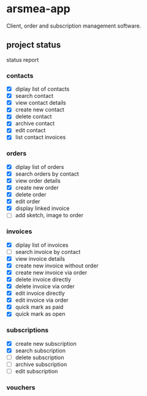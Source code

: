 # arsmea-app

Client, order and subscription management software.

## project status

status report

### contacts

- [X] diplay list of contacts
- [X] search contact
- [X] view contact details
- [X] create new contact
- [X] delete contact
- [X] archive contact
- [X] edit contact
- [X] list contact invoices

### orders

- [X] diplay list of orders
- [X] search orders by contact
- [X] view order details
- [X] create new order
- [X] delete order
- [X] edit order
- [X] display linked invoice
- [ ] add sketch, image to order

### invoices

- [X] diplay list of invoices
- [ ] search invoice by contact
- [X] view invoice details
- [X] create new invoice without order
- [X] create new invoice via order
- [X] delete invoice directly
- [X] delete invoice via order
- [X] edit invoice directly
- [X] edit invoice via order
- [X] quick mark as paid
- [X] quick mark as open

### subscriptions

- [X] create new subscription
- [X] search subscription
- [ ] delete subscription
- [ ] archive subscription
- [ ] edit subscription

### vouchers
